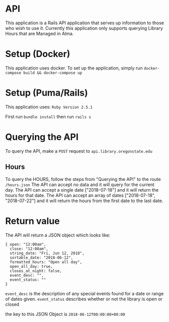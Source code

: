 # API

This application is a Rails API application that serves up information to those who wish to use it. Currently this application only supports querying Library Hours that are Managed in Alma.

# Setup (Docker)

This application uses docker. To set up the application, simply run
`docker-compose build && docker-compose up`

# Setup (Puma/Rails)

This application uses:
`Ruby Version 2.5.1`

First run `bundle install`
then run `rails s`

# Querying the API

To query the API, make a `POST` request to `api.library.oregonstate.edu`

## Hours

To query the HOURS, follow the steps from "Querying the API" to the route `/hours.json`
The API can accept no data and it will query for the current day.
The API can accept a single date ["2018-07-18"] and it will return the hours for that date.
The API can accept an array of dates ["2018-07-18", "2018-07-22"] and it will return the hours from the first date to the last date.

# Return value

The API will return a JSON object which looks like:
```
{ open: "12:00am",
  close: "12:00am",
  string_date: "Fri, Jun 12, 2018",
  sortable_date: "2018-06-12",
  formatted_hours: "Open all day",
  open_all_day: true,
  closes_at_night: false,
  event_desc: "",
  event_status: ""
}
```

`event_desc` is the description of any special events found for a date or range of dates given. 
`event_status` describes whether or not the library is open or closed

the key to this JSON Object is `2018-06-12T00:00:00+00:00`
